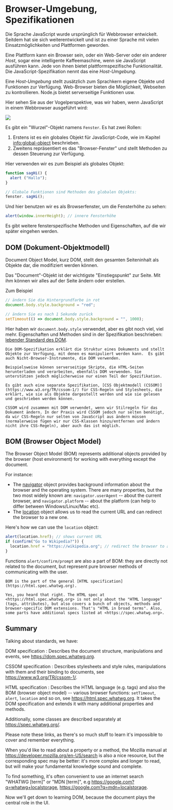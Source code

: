 # Browser-Umgebung, Spezifikationen

Die Sprache JavaScript wurde ursprünglich für Webbrowser entwickelt.  Seitdem hat sie sich weiterentwickelt und ist zu einer Sprache mit vielen Einsatzmöglichkeiten und Plattformen geworden.

Eine Plattform kann ein Browser sein, oder ein Web-Server oder ein anderer *Host*, sogar eine intelligente Kaffeemaschine, wenn sie JavaScript ausführen kann.  Jede von ihnen bietet plattformspezifische Funktionalität.  Die JavaScript-Spezifikation nennt das eine *Host-Umgebung*.

Eine *Host-Umgebung* stellt zusätzlich zum Sprachkern eigene Objekte und Funktionen zur Verfügung.  Web-Browser bieten die Möglichkeit, Webseiten zu kontrollieren.  Node.js bietet serverseitige Funktionen usw.

Hier sehen Sie aus der Vogelperspektive, was wir haben, wenn JavaScript in einem Webbrowser ausgeführt wird:

![](windowObjects.svg)

Es gibt ein "Wurzel"-Objekt namens `Fenster`. Es hat zwei Rollen:

1. Erstens ist es ein globales Objekt für JavaScript-Code, wie im Kapitel <info:global-object> beschrieben.
2. Zweitens repräsentiert es das "Browser-Fenster" und stellt Methoden zu dessen Steuerung zur Verfügung.

Hier verwenden wir es zum Beispiel als globales Objekt:

```js run
function sagHi() {
  alert ("Hallo");
}

// Globale Funktionen sind Methoden des globalen Objekts:
fenster. sagHi();
```

Und hier benutzen wir es als Browserfenster, um die Fensterhöhe zu sehen:

```js run
alert(window.innerHeight); // innere Fensterhöhe
```

Es gibt weitere fensterspezifische Methoden und Eigenschaften, auf die wir später eingehen werden.

## DOM (Dokument-Objektmodell)

Document Object Model, kurz DOM, stellt den gesamten Seiteninhalt als Objekte dar, die modifiziert werden können.

Das "Document"-Objekt ist der wichtigste "Einstiegspunkt" zur Seite. Mit ihm können wir alles auf der Seite ändern oder erstellen.

Zum Beispiel
```js run
// ändern Sie die Hintergrundfarbe in rot
document.body.style.background = "red"; 

// ändern Sie es nach 1 Sekunde zurück
setTimeout(() => document.body.style.background = "", 1000);
```

Hier haben wir `document.body.style` verwendet, aber es gibt noch viel, viel mehr. Eigenschaften und Methoden sind in der Spezifikation beschrieben: [lebender Standard des DOM](https://dom.spec.whatwg.org).

```smart header="DOM ist nicht nur für Browser"
Die DOM-Spezifikation erklärt die Struktur eines Dokuments und stellt Objekte zur Verfügung, mit denen es manipuliert werden kann.  Es gibt auch Nicht-Browser-Instrumente, die DOM verwenden.

Beispielsweise können serverseitige Skripte, die HTML-Seiten herunterladen und verarbeiten, ebenfalls DOM verwenden. Sie unterstützen jedoch möglicherweise nur einen Teil der Spezifikation.
```

```smart header="CSSOM für das Styling"
Es gibt auch eine separate Spezifikation, [CSS Objektmodell (CSSOM)] (https://www.w3.org/TR/cssom-1/) für CSS-Regeln und Stylesheets, die erklärt, wie sie als Objekte dargestellt werden und wie sie gelesen und geschrieben werden können.

CSSOM wird zusammen mit DOM verwendet, wenn wir Stilregeln für das Dokument ändern. In der Praxis wird CSSOM jedoch nur selten benötigt, da wir CSS-Regeln nur selten von JavaScript aus ändern müssen (normalerweise fügen wir nur CSS-Klassen hinzu/entfernen und ändern nicht ihre CSS-Regeln), aber auch das ist möglich.
```

## BOM (Browser Object Model)

The Browser Object Model (BOM) represents additional objects provided by the browser (host environment) for working with everything except the document.

For instance:

- The [navigator](mdn:api/Window/navigator) object provides background information about the browser and the operating system. There are many properties, but the two most widely known are: `navigator.userAgent` -- about the current browser, and `navigator.platform` -- about the platform (can help to differ between Windows/Linux/Mac etc).
- The [location](mdn:api/Window/location) object allows us to read the current URL and can redirect the browser to a new one.

Here's how we can use the `location` object:

```js run
alert(location.href); // shows current URL
if (confirm("Go to Wikipedia?")) {
  location.href = "https://wikipedia.org"; // redirect the browser to another URL
}
```

Functions `alert/confirm/prompt` are also a part of BOM: they are directly not related to the document, but represent pure browser methods of communicating with the user.

```smart header="Specifications"
BOM is the part of the general [HTML specification](https://html.spec.whatwg.org).

Yes, you heard that right. The HTML spec at <https://html.spec.whatwg.org> is not only about the "HTML language" (tags, attributes), but also covers a bunch of objects, methods and browser-specific DOM extensions. That's "HTML in broad terms". Also, some parts have additional specs listed at <https://spec.whatwg.org>.
```

## Summary

Talking about standards, we have:

DOM specification
: Describes the document structure, manipulations and events, see <https://dom.spec.whatwg.org>.

CSSOM specification
: Describes stylesheets and style rules, manipulations with them and their binding to documents, see <https://www.w3.org/TR/cssom-1/>.

HTML specification
: Describes the HTML language (e.g. tags) and also the BOM (browser object model) -- various browser functions: `setTimeout`, `alert`, `location` and so on, see <https://html.spec.whatwg.org>. It takes the DOM specification and extends it with many additional properties and methods.

Additionally, some classes are described separately at <https://spec.whatwg.org/>.

Please note these links, as there's so much stuff to learn it's impossible to cover and remember everything.

When you'd like to read about a property or a method, the Mozilla manual at <https://developer.mozilla.org/en-US/search> is also a nice resource, but the corresponding spec may be better: it's more complex and longer to read, but will make your fundamental knowledge sound and complete.

To find something, it's often convenient to use an internet search "WHATWG [term]" or "MDN [term]", e.g <https://google.com?q=whatwg+localstorage>, <https://google.com?q=mdn+localstorage>.

Now we'll get down to learning DOM, because the document plays the central role in the UI.

